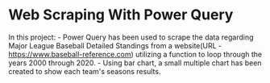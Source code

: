  # Web Scraping With Power Query

In this project:
	- Power Query has been used to scrape the data regarding Major League Baseball Detailed Standings from a website(URL - https://www.baseball-reference.com) utilizing a function to loop through the years 2000 through 2020.
	- Using bar chart, a small multiple chart has been created to show each team's seasons results.
	
